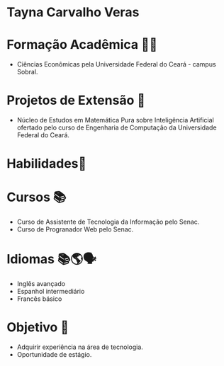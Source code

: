 # Tayna Carvalho Veras
# Formação Acadêmica ✍🏻
- Ciências Econômicas pela Universidade Federal do Ceará - campus Sobral.
# Projetos de Extensão 📖
- Núcleo de Estudos em Matemática Pura sobre Inteligência Artificial ofertado pelo curso de Engenharia de Computação da Universidade Federal do Ceará.
# Habilidades🧵
# Cursos 📚
- Curso de Assistente de Tecnologia da Informação pelo Senac.
- Curso de Progranador Web pelo Senac.
# Idiomas 📚🌎🗣
- Inglês avançado
- Espanhol intermediário
- Francês básico
# Objetivo 🎯
- Adquirir experiência na área de tecnologia.
- Oportunidade de estágio.
